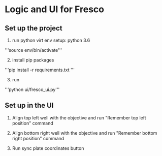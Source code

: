 # Logic and UI for Fresco

## Set up the project

1. run python virt env setup: python 3.6

'''source env/bin/activate'''

2. install pip packages

'''pip install -r requirements.txt '''

3. run

'''python ui/fresco_ui.py'''

## Set up in the UI

1. Align top left well with the objective and run "Remember top left position" command

2. Align bottom right well with the objective and run "Remember bottom right position" command

3. Run sync plate coordinates button
